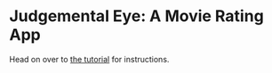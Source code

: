 Judgemental Eye: A Movie Rating App
===================================
Head on over to [the tutorial](http://hackbrightacademy.github.io/ratings/) for instructions.
